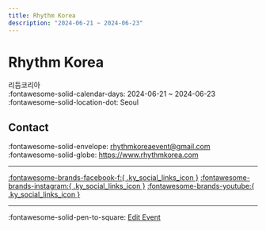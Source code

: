 ```yaml
---
title: Rhythm Korea
description: "2024-06-21 ~ 2024-06-23"
---
```


# Rhythm Korea 

리듬코리아  
:fontawesome-solid-calendar-days: 2024-06-21 ~ 2024-06-23  
:fontawesome-solid-location-dot: Seoul  

## Contact

:fontawesome-solid-envelope: <rhythmkoreaevent@gmail.com>  
:fontawesome-solid-globe: <https://www.rhythmkorea.com>  

---

 [:fontawesome-brands-facebook-f:{ .ky_social_links_icon }](https://www.facebook.com/RhythmKorea) [:fontawesome-brands-instagram:{ .ky_social_links_icon }](https://instagram.com/rhythm.korea) [:fontawesome-brands-youtube:{ .ky_social_links_icon }](https://youtube.com/@rhythmkorea)

---

:fontawesome-solid-pen-to-square: [Edit Event](https://github.com/swingdance/events/issues/new?assignees=&labels=update+event&projects=&template=03-update_entity.yml&title=Update%20Event%3A%202024%2Fko_KR%20%E2%80%A2%20Rhythm%20Korea&region=ko_KR&year=2024&id=rhythm-korea-2024&name=Rhythm%20Korea&org_id=)
